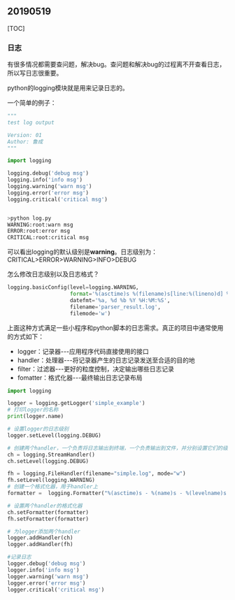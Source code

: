 ## 20190519

[TOC]

### 日志

有很多情况都需要查问题，解决bug。查问题和解决bug的过程离不开查看日志，所以写日志很重要。

python的logging模块就是用来记录日志的。

一个简单的例子：

```python
"""
test log output

Version: 01
Author: 鲁成
"""

import logging

logging.debug('debug msg')
logging.info('info msg')
logging.warning('warn msg')
logging.error('error msg')
logging.critical('critical msg')


>python log.py
WARNING:root:warn msg
ERROR:root:error msg
CRITICAL:root:critical msg
```

可以看出logging的默认级别是**warning**。日志级别为：CRITICAL>ERROR>WARNING>INFO>DEBUG



怎么修改日志级别以及日志格式？

```python
logging.basicConfig(level=logging.WARNING,
                    format='%(asctime)s %(filename)s[line:%(lineno)d] %(levelname)s %(message)s',
                    datefmt='%a, %d %b %Y %H:%M:%S',
                    filename='parser_result.log',
                    filemode='w')
```

上面这种方式满足一些小程序和python脚本的日志需求。真正的项目中通常使用的方式如下：

* logger：记录器---应用程序代码直接使用的接口
* handler：处理器---将记录器产生的日志记录发送至合适的目的地
* filter：过滤器---更好的粒度控制，决定输出哪些日志记录
* fomatter：格式化器---最终输出日志记录布局



```python
import logging

logger = logging.getLogger('simple_example')
# 打印logger的名称
print(logger.name)

# 设置logger的日志级别
logger.setLevel(logging.DEBUG)

# 创建两个handler，一个负责将日志输出到终端，一个负责输出到文件，并分别设置它们的级别
ch = logging.StreamHandler()
ch.setLevel(logging.DEBUG)

fh = logging.FileHandler(filename="simple.log", mode="w")
fh.setLevel(logging.WARNING)
# 创建一个格式化器，用于handler上
formatter =  logging.Formatter("%(asctime)s - %(name)s - %(levelname)s - %(message)s")

# 设置两个handler的格式化器
ch.setFormatter(formatter)
fh.setFormatter(formatter)

# 为logger添加两个handler
logger.addHandler(ch)
logger.addHandler(fh)

#记录日志
logger.debug('debug msg')
logger.info('info msg')
logger.warning('warn msg')
logger.error('error msg')
logger.critical('critical msg')
```



